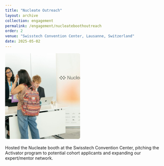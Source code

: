 ```yaml
---
title: "Nucleate Outreach"
layout: archive
collection: engagement
permalink: /engagement/nucleateboothoutreach
order: 2
venue: "Swisstech Convention Center, Lausanne, Switzerland"
date: 2025-05-02
---
```


<style>
  .gallery{display:grid;grid-template-columns:1fr;gap:14px;margin:12px 0 20px}
  @media(min-width:700px){.gallery{grid-template-columns:repeat(2,1fr)}}
  .gallery img{width:100%;height:280px;object-fit:cover;border-radius:6px}
</style>

<div class="gallery">
  <img src="/images/engagement/LifeScienceDay2025.jpg" alt="Co-hosting the Nucleate boothEngaged with attendees to share Nucleate’s mission, pitched our Activator program to potential cohort applicants, and secured several new additions to our expert and mentor pool.">
</div>

Hosted the Nucleate booth at the Swisstech Convention Center, pitching the Activator program to potential cohort applicants and expanding our expert/mentor network.
